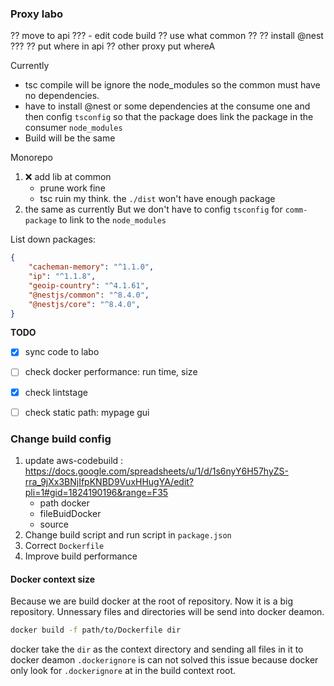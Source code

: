 
### Proxy labo

?? move to api ???
	- edit code build
?? use what common ??
?? install @nest ???
?? put where in api
?? other proxy put whereA

Currently
- tsc compile will be ignore the node_modules so the common must have no dependencies.
- have to install @nest or some dependencies at the consume one and then config `tsconfig` so that the package does link the package in the consumer `node_modules`
- Build will be the same

Monorepo
1. ❌ add lib at common
	- prune work fine
	- tsc ruin my think. the `./dist` won't have enough package
2. the same as currently
 But we don't have to config `tsconfig` for `comm-package` to link to the `node_modules`


List down packages:
```json
{
	"cacheman-memory": "^1.1.0",
	"ip": "^1.1.8",
	"geoip-country": "^4.1.61",
	"@nestjs/common": "^8.4.0",
    "@nestjs/core": "^8.4.0",
}
```

**TODO**
- [x] sync code to labo
- [ ] check docker performance: run time, size
- [x] check lintstage
- [ ] check static path: mypage gui


### Change build config
1. update aws-codebuild : https://docs.google.com/spreadsheets/u/1/d/1s6nyY6H57hyZS-rra_9jXx3BNjIfpKNBD9VuxHHugYA/edit?pli=1#gid=1824190196&range=F35
	- path docker
	- fileBuidDocker
	- source
2. Change build script and run script in `package.json`
3. Correct `Dockerfile`
4. Improve build performance



#### Docker context size

Because we are build docker at the root of repository. Now it is a big repository.
Unnessary files and directories will be send into docker deamon.

```bash
docker build -f path/to/Dockerfile dir
```

docker take the `dir` as the context directory and sending all files in it to docker deamon
`.dockerignore` is can not solved this issue because docker only look for `.dockerignore` at
in the build context root.




